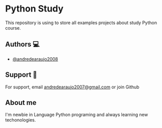 
# Python Study 

This repository is using to store all examples projects about study Python course.




## Authors  💻

- [@andredearaujo2008](https://www.github.com/andredearaujo)


## Support 🧰
For support, email andredearaujo2007@gmail.com or join Github


## About me
I'm newbie in Language Python programing and always learning new techonologies.
